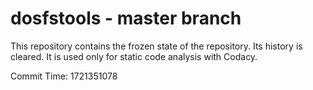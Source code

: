 # dosfstools - master branch

This repository contains the frozen state of the repository.
Its history is cleared. It is used only for static code
analysis with Codacy.

Commit Time: 1721351078